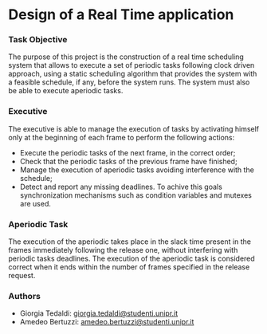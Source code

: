 # Design of a Real Time application
### Task Objective
The purpose of this project is the construction of a real time scheduling system that allows to execute a set of periodic tasks following clock driven approach, using a static scheduling algorithm that provides the system with a feasible schedule, if any, before the system runs. The system must also be able to execute aperiodic tasks.

### Executive
The executive is able to manage the execution of tasks by activating himself only at the beginning of each frame to perform the following actions:
- Execute the periodic tasks of the next frame, in the correct order;
- Check that the periodic tasks of the previous frame have finished;
- Manage the execution of aperiodic tasks avoiding interference with the schedule; 
- Detect and report any missing deadlines.
To achive this goals synchronization mechanisms such as condition variables and mutexes are used.

### Aperiodic Task
The execution of the aperiodic takes place in the slack time present in the frames immediately following the release one, without interfering with periodic tasks deadlines. 
The execution of the aperiodic task is considered correct when it ends within the number of frames specified in the release request.

### Authors
- Giorgia Tedaldi: giorgia.tedaldi@studenti.unipr.it
- Amedeo Bertuzzi: amedeo.bertuzzi@studenti.unipr.it



